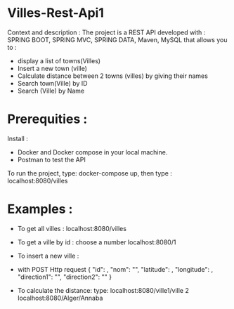 # Villes-Rest-Api1

Context and description : The project is a REST API developed with : SPRING BOOT, SPRING MVC, SPRING DATA, Maven, MySQL
that allows you to  : 
   - display a list of towns(Villes)
   - Insert a new town (ville)
   - Calculate distance between 2 towns (villes) by giving their names
   - Search town(Ville) by ID
   - Search (Ville) by Name 

# Prerequities :
Install :
 - Docker and Docker compose in your local machine.
 - Postman to test the API

 To run the project, type: 
docker-compose up, then type : localhost:8080/villes

# Examples : 

* To get all villes : 
 localhost:8080/villes 
 
* To get a ville by id : choose a number 
localhost:8080/1 

* To insert a new ville :
* with POST Http request 
    {
        "id": ,
        "nom": "",
        "latitude": ,
        "longitude": ,
        "direction1": "",
        "direction2": ""
    }

* To calculate the distance: 
type:  localhost:8080/ville1/ville 2 
localhost:8080/Alger/Annaba


